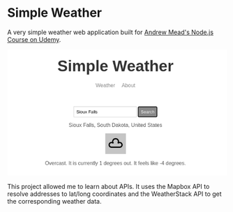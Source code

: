 # Simple Weather

A very simple weather web application built for [Andrew Mead's Node.js Course on Udemy](https://www.udemy.com/course/the-complete-nodejs-developer-course-2).

![](./screenshots/screenshot.png)

This project allowed me to learn about APIs.  It uses the Mapbox API to resolve addresses to lat/long coordinates and the WeatherStack API to get the corresponding weather data.
